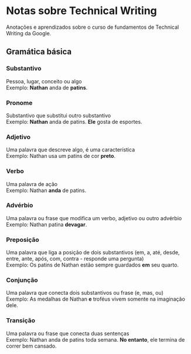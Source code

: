 # Notas sobre Technical Writing
Anotações e aprendizados sobre o curso de fundamentos de Technical Writing da Google.

## Gramática básica

### Substantivo
Pessoa, lugar, conceito ou algo  
Exemplo: **Nathan** anda de **patins**.

### Pronome
Substantivo que substitui outro substantivo  
Exemplo: **Nathan** anda de patins. **Ele** gosta de esportes.

### Adjetivo
Uma palavra que descreve algo, é uma característica  
Exemplo: Nathan usa um patins de cor **preto**.

### Verbo
Uma palavra de ação  
Exemplo: Nathan **anda** de patins.

### Advérbio
Uma palavra ou frase que modifica um verbo, adjetivo ou outro advérbio  
Exemplo: Nathan patina **devagar**.

### Preposição
Uma palavra que liga a posição de dois substantivos (em, a, até, desde, entre, ante, após, com, contra - responde uma pergunta)  
Exemplo: Os patins de Nathan estão sempre guardados **em** seu quarto.

### Conjunção
Uma palavra que conecta dois substantivos ou frase (e, mas, ou)  
Exemplo: As medalhas de Nathan **e** troféus vivem somente na imaginação dele.

### Transição
Uma palavra ou frase que conecta duas sentenças  
Exemplo: Nathan anda de patins toda semana. **No entanto**, ele termina de correr bem cansado.
